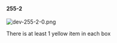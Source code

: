 #### 255-2
![dev-255-2-0.png](https://github.com/lil-lab/nlvr/raw/master/nlvr/dev/images/4/dev-255-2-0.png "dev-255-2-0.png")

There is at least 1 yellow item in each box